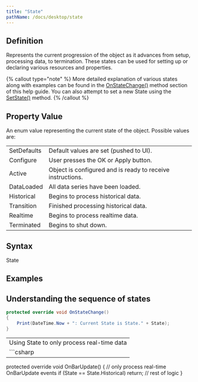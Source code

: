 ```yaml
---
title: "State"
pathName: /docs/desktop/state
---
```


## Definition

Represents the current progression of the object as it advances from setup, processing data, to termination. These states can be used for setting up or declaring various resources and properties.

{% callout type="note" %}
More detailed explanation of various states along with examples can be found in the [OnStateChange()](/docs/desktop/onstatechange) method section of this help guide. You can also attempt to set a new State using the [SetState()](/docs/desktop/setstate) method.
{% /callout %}

## Property Value

An enum value representing the current state of the object. Possible values are:

|  |  |
| --- | --- |
| SetDefaults | Default values are set (pushed to UI). |
| Configure | User presses the OK or Apply button. |
| Active | Object is configured and is ready to receive instructions. |
| DataLoaded | All data series have been loaded. |
| Historical | Begins to process historical data. |
| Transition | Finished processing historical data. |
| Realtime | Begins to process realtime data. |
| Terminated | Begins to shut down. |

## Syntax

State

## Examples

## Understanding the sequence of states

```csharp
protected override void OnStateChange()
{
    Print(DateTime.Now + ": Current State is State." + State);
}
```

|  |
| --- |
| Using State to only process real-time data |
| ```csharp
protected override void OnBarUpdate()
{
    // only process real-time OnBarUpdate events
    if (State == State.Historical)
        return;
    // rest of logic
}
``` |
